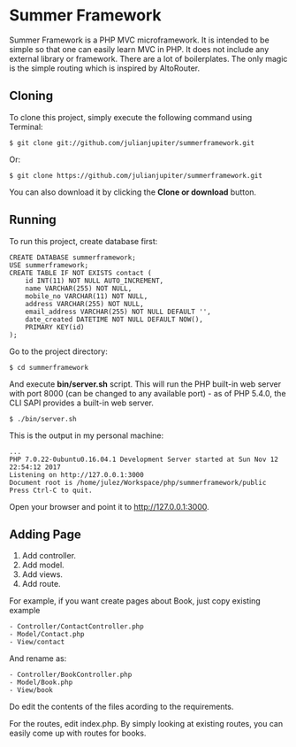 # Summer Framework
Summer Framework is a PHP MVC microframework. It is intended to be simple so that one can easily learn MVC in PHP. It does not include any external library or framework. There are a lot of boilerplates. The only magic is the simple routing which is inspired by AltoRouter.

## Cloning
To clone this project, simply execute the following command using Terminal:
```
$ git clone git://github.com/julianjupiter/summerframework.git
```
Or:
```
$ git clone https://github.com/julianjupiter/summerframework.git
```
You can also download it by clicking the **Clone or download** button.

## Running
To run this project, create database first:
```
CREATE DATABASE summerframework;
USE summerframework;
CREATE TABLE IF NOT EXISTS contact (
    id INT(11) NOT NULL AUTO_INCREMENT,
    name VARCHAR(255) NOT NULL,
    mobile_no VARCHAR(11) NOT NULL,
    address VARCHAR(255) NOT NULL,
    email_address VARCHAR(255) NOT NULL DEFAULT '',
    date_created DATETIME NOT NULL DEFAULT NOW(),
    PRIMARY KEY(id)
);
```
Go to the project directory:
```
$ cd summerframework
```
And execute **bin/server.sh** script. This will run the PHP built-in web server with port 8000 (can be changed to any available port) - as of PHP 5.4.0, the CLI SAPI provides a built-in web server.
```
$ ./bin/server.sh
```
This is the output in my personal machine:
```
...
PHP 7.0.22-0ubuntu0.16.04.1 Development Server started at Sun Nov 12 22:54:12 2017
Listening on http://127.0.0.1:3000
Document root is /home/julez/Workspace/php/summerframework/public
Press Ctrl-C to quit.
``` 
Open your browser and point it to http://127.0.0.1:3000.

## Adding Page
1. Add controller.
2. Add model.
3. Add views.
4. Add route.

For example, if you want create pages about Book, just copy existing example

    - Controller/ContactController.php
    - Model/Contact.php
    - View/contact

And rename as:

    - Controller/BookController.php
    - Model/Book.php
    - View/book

Do edit the contents of the files acording to the requirements.

For the routes, edit index.php. By simply looking at existing routes, you can easily come up with routes for books.